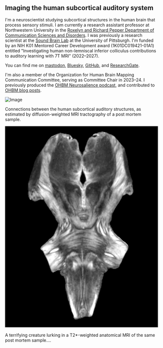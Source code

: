 ## Imaging the human subcortical auditory system
I'm a neuroscientist studying subcortical structures in the human brain that process sensory stimuli.
I am currently a research assistant professor at Northwestern University in the [Roxelyn and Richard Pepper Department of Communication Sciences and Disorders](https://communication.northwestern.edu/academics/communication-sciences-and-disorders/). I was previously a research scientist at the [Sound Brain Lab](https://www.shrs.pitt.edu/csd/research/sound-brain-lab) at the University of Pittsburgh.
I'm funded by an NIH K01 Mentored Career Development award (1K01DC019421-01A1) entitled "Investigating human non-lemniscal inferior colliculus contributions to auditory learning with 7T MRI" (2022–2027).

You can find me on [mastodon](https://fediscience.org/@sitek), [Bluesky](https://bsky.app/profile/sitek.bsky.social), [GitHub](https://github.com/sitek), and [ResearchGate](https://www.researchgate.net/profile/Kevin_Sitek).

I'm also a member of the Organization for Human Brain Mapping Communication Committee, serving as Committee Chair in 2023–24. I previously produced the [OHBM Neurosalience podcast](https://anchor.fm/ohbm), and contributed to [OHBM blog posts](https://www.ohbmbrainmappingblog.com/contributors.html).

![Image](./images/KevinSitek_postmortem-human-brainstem_auditory-tractography.png)

Connections between the human subcortical auditory structures, as estimated by diffusion-weighted MRI tractography of a post mortem sample.

![Image](./images/demonculus_postmortem-brainstem.png)

A terrifying creature lurking in a T2*-weighted anatomical MRI of the same post mortem sample....

